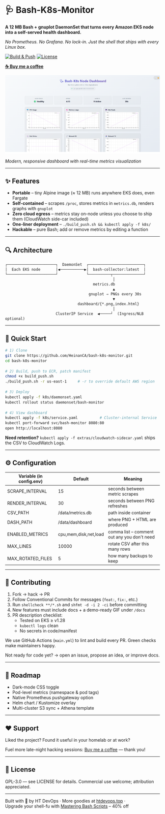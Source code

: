 # 🩺 Bash-K8s-Monitor

**A 12 MB Bash + gnuplot DaemonSet that turns every Amazon EKS node into a self-served health dashboard.**

*No Prometheus. No Grafana. No lock-in. Just the shell that ships with every Linux box.*

[![Build & Push](https://github.com/HeinanCA/bash-k8s-monitor/actions/workflows/main.yml/badge.svg)](../../actions)
[![License](https://img.shields.io/github/license/HeinanCA/bash-k8s-monitor?color=blue)](LICENSE)

[**☕ Buy me a coffee**](https://coff.ee/heinanca)

![Bash-K8s Monitor Dashboard](docs/dashboard-preview.png)

*Modern, responsive dashboard with real-time metrics visualization*

---

## ✨ Features

- **Portable** – tiny Alpine image (≈ 12 MB) runs anywhere EKS does, even Fargate
- **Self-contained** – scrapes `/proc`, stores metrics in `metrics.db`, renders graphs with `gnuplot`
- **Zero cloud egress** – metrics stay on-node unless you choose to ship them (CloudWatch side-car included)
- **One-liner deployment** – `./build_push.sh && kubectl apply -f k8s/`
- **Hackable** – pure Bash; add or remove metrics by editing a function

---

## 🔍 Architecture

```
┌──────────────────────┐  DaemonSet  ┌─────────────────────────┐
│  Each EKS node       │◀───────────▶│  bash-collector:latest  │
└──────────────────────┘             └──────────┬──────────────┘
                                                 │
                                        metrics.db
                                                 ▲
                                      gnuplot ⇒ PNGs every 30s
                                                 ▼
                                 dashboard/{*.png,index.html}
                                                 │
                       ClusterIP Service  ◀─────┘  (Ingress/NLB optional)
```

---

## 🚀 Quick Start

```bash
# 1) Clone
git clone https://github.com/HeinanCA/bash-k8s-monitor.git
cd bash-k8s-monitor

# 2) Build, push to ECR, patch manifest
chmod +x build_push.sh
./build_push.sh -r us-east-1     # -r to override default AWS region

# 3) Deploy
kubectl apply -f k8s/daemonset.yaml
kubectl rollout status daemonset/bash-monitor

# 4) View dashboard
kubectl apply -f k8s/service.yaml          # Cluster-internal Service
kubectl port-forward svc/bash-monitor 8080:80
open http://localhost:8080
```

**Need retention?** `kubectl apply -f extras/cloudwatch-sidecar.yaml` ships the CSV to CloudWatch Logs.

---

## ⚙️ Configuration

| Variable (in **config.env**) | Default | Meaning |
|------------------------------|---------|---------|
| SCRAPE_INTERVAL | 15 | seconds between metric scrapes |
| RENDER_INTERVAL | 30 | seconds between PNG refreshes |
| CSV_PATH | /data/metrics.db | path inside container |
| DASH_PATH | /data/dashboard | where PNG + HTML are produced |
| ENABLED_METRICS | cpu,mem,disk,net,load | comma list – comment out any you don't need |
| MAX_LINES | 10000 | rotate CSV after this many rows |
| MAX_ROTATED_FILES | 5 | how many backups to keep |

---

## 🤝 Contributing

1. Fork → hack → PR
2. Follow Conventional Commits for messages (`feat:`, `fix:`, etc.)
3. Run `shellcheck **/*.sh` and `shfmt -d -i 2 -ci` before committing
4. New features must include docs + a demo-ready GIF under `/docs`
5. PR description checklist:
   - Tested on EKS ≥ v1.28
   - `kubectl logs` clean
   - No secrets in code/manifest

We use GitHub Actions (`main.yml`) to lint and build every PR. Green checks make maintainers happy.

Not ready for code yet? → open an issue, propose an idea, or improve docs.

---

## 📅 Roadmap

- Dark-mode CSS toggle
- Pod-level metrics (namespace & pod tags)
- Native Prometheus pushgateway option
- Helm chart / Kustomize overlay
- Multi-cluster S3 sync + Athena template

---

## ❤️ Support

Liked the project? Found it useful in your homelab or at work?

Fuel more late-night hacking sessions: [Buy me a coffee](https://coff.ee/heinanca) — thank you!

---

## 📝 License

GPL-3.0 — see LICENSE for details. Commercial use welcome; attribution appreciated.

---

Built with 💚 by HT DevOps · More goodies at [htdevops.top](https://htdevops.top) ·  
Upgrade your shell-fu with [Mastering Bash Scripts](https://www.udemy.com/course/mastering-bash-scripts/?couponCode=08F7AB7FB06373BDB532) – 40% off
